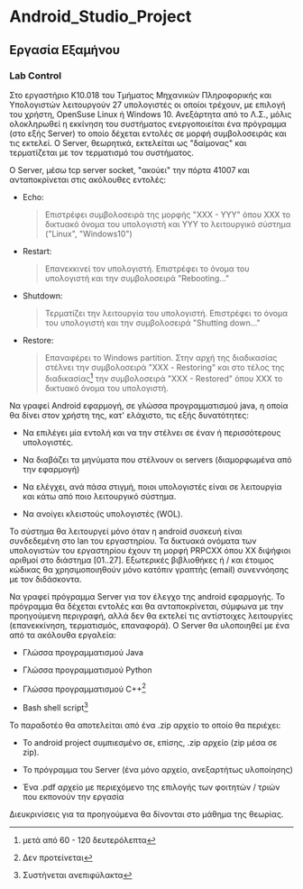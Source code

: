 # Android_Studio_Project
## Εργασία Εξαμήνου

### Lab Control

Στο εργαστήριο Κ10.018 του Τμήματος Μηχανικών Πληροφορικής και
Υπολογιστών λειτουργούν 27 υπολογιστές οι οποίοι τρέχουν, με επιλογή του
χρήστη, OpenSuse Linux ή Windows 10. Ανεξάρτητα από το Λ.Σ., μόλις
ολοκληρωθεί η εκκίνηση του συστήματος ενεργοποιείται ένα πρόγραμμα (στο
εξής Server) το οποίο δέχεται εντολές σε μορφή συμβολοσειράς και τις
εκτελεί. O Server, θεωρητικά, εκτελείται ως "δαίμονας" και τερματίζεται
με τον τερματισμό του συστήματος.

Ο Server, μέσω tcp server socket, "ακούει" την πόρτα 41007 και
ανταποκρίνεται στις ακόλουθες εντολές:

-   Echo: 
    > Επιστρέφει συμβολοσειρά της μορφής "ΧΧΧ - ΥΥΥ" όπου XXX το
    > δικτυακό όνομα του υπολογιστή και ΥΥΥ το λειτουργικό σύστημα
    > ("Linux", "Windows10")

-   Restart: 
    > Επανεκκινεί τον υπολογιστή. Επιστρέφει το όνομα του
    > υπολογιστή και την συμβολοσειρά "Rebooting..."

-   Shutdown: 
    > Τερματίζει την λειτουργία του υπολογιστή. Επιστρέφει το
    > όνομα του υπολογιστή και την συμβολοσειρά "Shutting down..."

-   Restore: 
    > Επαναφέρει το Windows partition. Στην αρχή της διαδικασίας
    > στέλνει την συμβολοσειρά "ΧΧΧ - Restoring" και στο τέλος της
    > διαδικασίας[^1] την συμβολοσειρά "XXX - Restored" όπου XXX το
    > δικτυακό όνομα του υπολογιστή.

Να γραφεί Android εφαρμογή, σε γλώσσα προγραμματισμού java, η οποία θα
δίνει στον χρήστη της, κατ' ελάχιστο, τις εξής δυνατότητες:

-   Να επιλέγει μία εντολή και να την στέλνει σε έναν ή περισσότερους
    υπολογιστές.

-   Να διαβάζει τα μηνύματα που στέλνουν οι servers (διαμορφωμένα από
    την εφαρμογή)

-   Να ελέγχει, ανά πάσα στιγμή, ποιοι υπολογιστές είναι σε λειτουργία
    και κάτω από ποιο λειτουργικό σύστημα.

-   Να ανοίγει κλειστούς υπολογιστές (WOL).

Το σύστημα θα λειτουργεί μόνο όταν η android συσκευή είναι συνδεδεμένη
στο lan του εργαστηρίου. Τα δικτυακά ονόματα των υπολογιστών του
εργαστηρίου έχουν τη μορφή PRPCXX όπου ΧΧ διψήφιοι αριθμοί στο διάστημα
[01..27]. Εξωτερικές βιβλιοθήκες ή / και έτοιμος κώδικας θα
χρησιμοποιηθούν μόνο κατόπιν γραπτής (email) συνεννόησης με τον
διδάσκοντα.

Να γραφεί πρόγραμμα Server για τον έλεγχο της android εφαρμογής. Το
πρόγραμμα θα δέχεται εντολές και θα ανταποκρίνεται, σύμφωνα με την
προηγούμενη περιγραφή, αλλά δεν θα εκτελεί τις αντίστοιχες λειτουργίες
(επανεκκίνηση, τερματισμός, επαναφορά). Ο Server θα υλοποιηθεί με ένα
από τα ακόλουθα εργαλεία:

-   Γλώσσα προγραμματισμού Java

-   Γλώσσα προγραμματισμού Python

-   Γλώσσα προγραμματισμού C++[^2]

-   Bash shell script[^3]

Το παραδοτέο θα αποτελείται από ένα .zip αρχείο το οποίο θα περιέχει:

-   Το android project συμπιεσμένο σε, επίσης, .zip αρχείο (zip μέσα σε zip).

-   Το πρόγραμμα του Server (ένα μόνο αρχείο, ανεξαρτήτως υλοποίησης)

-   Ένα .pdf αρχείο με περιεχόμενο της επιλογής των φοιτητών / τριών που εκπονούν την εργασία

Διευκρινίσεις για τα προηγούμενα θα δίνονται στο μάθημα της θεωρίας.

[^1]: μετά από 60 - 120 δευτερόλεπτα

[^2]: Δεν προτείνεται

[^3]: Συστήνεται ανεπιφύλακτα
